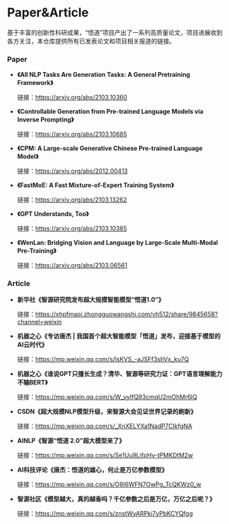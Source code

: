 # Paper&Article
基于丰富的创新性科研成果，“悟道”项目产出了一系列高质量论文，项目进展收到各方关注，本仓库提供所有已发表论文和项目相关报道的链接。

### Paper
* **《All NLP Tasks Are Generation Tasks: A General Pretraining Framework》**
  
  链接：https://arxiv.org/abs/2103.10360
  
* **《Controllable Generation from Pre-trained Language Models via Inverse Prompting》**

  链接：https://arxiv.org/abs/2103.10685
  
* **《CPM: A Large-scale Generative Chinese Pre-trained Language Model》**

  链接：https://arxiv.org/abs/2012.00413
  
* **《FastMoE: A Fast Mixture-of-Expert Training System》**

  链接：https://arxiv.org/abs/2103.13262
  
* **《GPT Understands, Too》**
  
  链接：https://arxiv.org/abs/2103.10385
  
* **《WenLan: Bridging Vision and Language by Large-Scale Multi-Modal Pre-Training》**

  链接：https://arxiv.org/abs/2103.06561
  
### Article
* **新华社《智源研究院发布超大规模智能模型“悟道1.0”》**

  链接：https://xhpfmapi.zhongguowangshi.com/vh512/share/9845658?channel=weixin

* **机器之心《专访唐杰 | 我国首个超大智能模型「悟道」发布，迎接基于模型的AI云时代》**
  
  链接：https://mp.weixin.qq.com/s/lsKVS_-aJSFf3shVx_ku7Q

* **机器之心《谁说GPT只擅长生成？清华、智源等研究力证：GPT语言理解能力不输BERT》**
  
  链接：https://mp.weixin.qq.com/s/W_vyIfQ93cmqU2mOhMr6lQ

* **CSDN《超大规模NLP模型升级，来智源大会见证世界记录的刷新》**

  链接：https://mp.weixin.qq.com/s/_XnXELYXa1NadP7CIkfgNA
  
* **AINLP《智源“悟道 2.0”超大模型来了》**

  链接：https://mp.weixin.qq.com/s/Se1Uu9LifpHv-tPMKDtM2w
  
* **AI科技评论《唐杰：悟道的雄心，何止是万亿参数模型》**

  链接：https://mp.weixin.qq.com/s/O8I6WFN7OwPg_TcQKWz0_w
  
* **智源社区《模型越大，真的越香吗？千亿参数之后是万亿，万亿之后呢？》**

  链接：https://mp.weixin.qq.com/s/znstWyARPki7yPbKCYQfgg


